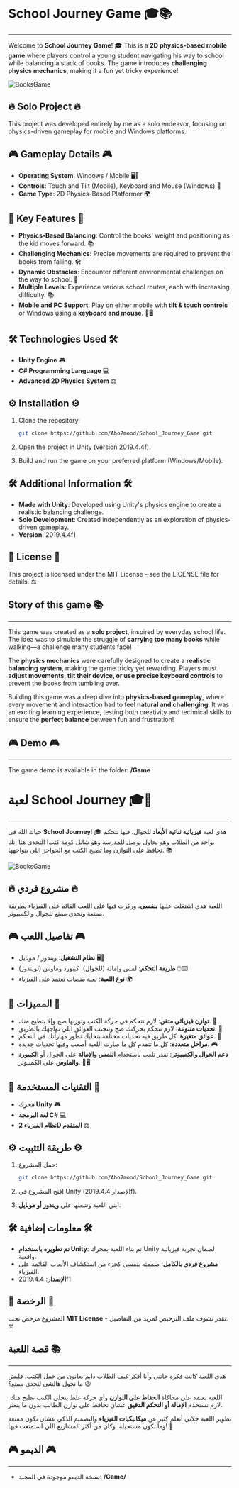 # School Journey Game 🎓📚
--------------------------

Welcome to **School Journey Game**! 🎓 This is a **2D physics-based mobile game** where players control a young student navigating his way to school while balancing a stack of books. The game introduces **challenging physics mechanics**, making it a fun yet tricky experience!

![BooksGame](https://github.com/user-attachments/assets/00d46924-159b-45e0-926a-cfa84a86d2ec)

## 🔥 Solo Project 🔥
This project was developed entirely by me as a solo endeavor, focusing on physics-driven gameplay for mobile and Windows platforms.

## 🎮 Gameplay Details 🎮

- **Operating System**: Windows / Mobile 🖥️📱
- **Controls**: Touch and Tilt (Mobile), Keyboard and Mouse (Windows) 🔑
- **Game Type**: 2D Physics-Based Platformer 🌍

## 🌟 Key Features 🌟

- **Physics-Based Balancing**: Control the books' weight and positioning as the kid moves forward. 📚
- **Challenging Mechanics**: Precise movements are required to prevent the books from falling. 🛠️
- **Dynamic Obstacles**: Encounter different environmental challenges on the way to school. 🚒
- **Multiple Levels**: Experience various school routes, each with increasing difficulty. 📚
- **Mobile and PC Support**: Play on either mobile with **tilt & touch controls** or Windows using a **keyboard and mouse**. 📱🖥️

## 🛠️ Technologies Used 🛠️

- **Unity Engine** 🎮
- **C# Programming Language** 💻
- **Advanced 2D Physics System** ⚖️

## ⚙️ Installation ⚙️

1. Clone the repository:

   ```bash
   git clone https://github.com/Abo7mood/School_Journey_Game.git
   ```
2. Open the project in Unity (version 2019.4.4f).
3. Build and run the game on your preferred platform (Windows/Mobile).

## 🛠️ Additional Information 🛠️

- **Made with Unity**: Developed using Unity's physics engine to create a realistic balancing challenge.
- **Solo Development**: Created independently as an exploration of physics-driven gameplay.
- **Version**: 2019.4.4f1

## 🌟 License 🌟

This project is licensed under the MIT License - see the LICENSE file for details. ⚖️

## Story of this game 📚
--------------------------

This game was created as a **solo project**, inspired by everyday school life. The idea was to simulate the struggle of **carrying too many books** while walking—a challenge many students face!

The **physics mechanics** were carefully designed to create a **realistic balancing system**, making the game tricky yet rewarding. Players must **adjust movements, tilt their device, or use precise keyboard controls** to prevent the books from tumbling over.

Building this game was a deep dive into **physics-based gameplay**, where every movement and interaction had to feel **natural and challenging**. It was an exciting learning experience, testing both creativity and technical skills to ensure the **perfect balance** between fun and frustration!

## 🎮 Demo 🎮
--------------------------

The game demo is available in the folder: **/Game**

# لعبة School Journey 🎓📖
--------------------------

حياك الله في **School Journey**! 🎓 هذي لعبة **فيزيائية ثنائية الأبعاد** للجوال، فيها تتحكم بواحد من الطلاب وهو يحاول يوصل للمدرسة وهو شايل كومة كتب! التحدي هنا إنك تحافظ على التوازن وما تطيح الكتب مع الحواجز اللي بتواجهها. 📚

![BooksGame](https://github.com/user-attachments/assets/00d46924-159b-45e0-926a-cfa84a86d2ec)

## 🔥 مشروع فردي 🔥

اللعبة هذي اشتغلت عليها **بنفسي**، وركزت فيها على اللعب القائم على الفيزياء بطريقة ممتعة وتحدي ممتع للجوال والكمبيوتر.

## 🎮 تفاصيل اللعب 🎮

- **نظام التشغيل**: ويندوز / موبايل 🖥️📱
- **طريقة التحكم**: لمس وإمالة (للجوال)، كيبورد وماوس (لويندوز) 🖱️⌨️
- **نوع اللعبة**: لعبة منصات تعتمد على الفيزياء 🌍

## 🌟 المميزات 🌟

- **توازن فيزيائي متقن**: لازم تتحكم في حركة الكتب وتوزنها صح وإلا بتطيح منك. 📖
- **تحديات متنوعة**: لازم تتحكم بحركتك صح وتتجنب العوائق اللي تواجهك بالطريق. 🏫
- **عوائق متغيرة**: كل طريق فيه تحديات مختلفة بتخليك تطور مهاراتك في التحكم. 🚧
- **مراحل متعددة**: كل ما تتقدم كل ما صارت اللعبة أصعب وفيها تحديات جديدة. 🎮
- **دعم الجوال والكمبيوتر**: تقدر تلعب باستخدام **اللمس والإمالة** على الجوال أو **الكيبورد والماوس** على الكمبيوتر. 📱🖥️

## 🔧 التقنيات المستخدمة 🔧

- **محرك Unity** 🎮
- **لغة البرمجة C#** 💻
- **نظام الفيزياء 2D المتقدم** ⚖️

## ⚙️ طريقة التثبيت ⚙️

1. حمل المشروع:

   ```bash
   git clone https://github.com/Abo7mood/School_Journey_Game.git
   ```
2. افتح المشروع في Unity (الإصدار 2019.4.4f).
3. ابني اللعبة وشغلها على **ويندوز أو موبايل**.

## 🛠️ معلومات إضافية 🛠️

- **تم تطويره باستخدام Unity**: تم بناء اللعبة بمحرك Unity لضمان تجربة فيزيائية واقعية.
- **مشروع فردي بالكامل**: صممته بنفسي كجزء من استكشاف الألعاب القائمة على الفيزياء.
- **الإصدار**: 2019.4.4f1

## 📜 الرخصة 📜

المشروع مرخص تحت **MIT License** - تقدر تشوف ملف الترخيص لمزيد من التفاصيل. ⚖️

## قصة اللعبة 📚
--------------------------

هذي اللعبة كانت فكرة جاتني وأنا أفكر كيف الطلاب دايم يعانون من حمل الكتب، فليش ما نحول هالشي لتحدي ممتع؟ 😆

اللعبة تعتمد على محاكاة **الحفاظ على التوازن** وأي حركة غلط بتخلي الكتب تطيح منك. لازم تستخدم **الإمالة أو التحكم الدقيق** عشان تحافظ على توازن الطالب بدون ما يتعثر.

تطوير اللعبة خلاني أتعلم كثير عن **ميكانيكيات الفيزياء** والتصميم الذكي عشان تكون ممتعة وما تكون مستحيلة. وكان من أكثر المشاريع اللي استمتعت فيها! 💪

## 🎮 الديمو 🎮
--------------------------

- نسخة الديمو موجودة في المجلد: **/Game/**

